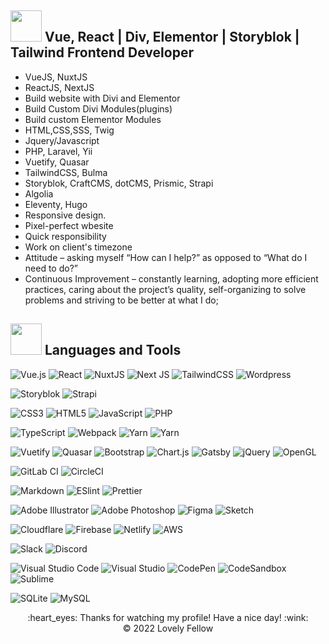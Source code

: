 
## <img src="https://raw.githubusercontent.com/nixin72/nixin72/master/wave.gif" width="50px"></img> Vue, React | Div, Elementor | Storyblok | Tailwind Frontend Developer 

- VueJS, NuxtJS
- ReactJS, NextJS
- Build website with Divi and Elementor 
- Build Custom Divi Modules(plugins)
- Build custom Elementor Modules
- HTML,CSS,SSS, Twig
- Jquery/Javascript
- PHP, Laravel, Yii
- Vuetify, Quasar
- TailwindCSS, Bulma
- Storyblok, CraftCMS, dotCMS, Prismic, Strapi
- Algolia
- Eleventy, Hugo
- Responsive design.
- Pixel-perfect wbesite
- Quick responsibility
- Work on client's timezone
- Attitude – asking myself “How can I help?” as opposed to “What do I need to do?”
- Continuous Improvement – constantly learning, adopting more efficient practices, caring about the project’s quality, self-organizing to solve problems and striving to be better at what I do;

## <img src="https://media2.giphy.com/media/QssGEmpkyEOhBCb7e1/giphy.gif?cid=ecf05e47a0n3gi1bfqntqmob8g9aid1oyj2wr3ds3mg700bl&rid=giphy.gif" width="50px"> Languages and Tools

![Vue.js](https://img.shields.io/badge/vuejs-%2335495e.svg?style=for-the-badge&logo=vuedotjs&logoColor=%234FC08D) ![React](https://img.shields.io/badge/react-%2320232a.svg?style=for-the-badge&logo=react&logoColor=%2361DAFB) ![NuxtJS](https://img.shields.io/badge/Nuxt-black?style=for-the-badge&logo=nuxt.js&logoColor=white) 	![Next JS](https://img.shields.io/badge/Next-black?style=for-the-badge&logo=next.js&logoColor=white) ![TailwindCSS](https://img.shields.io/badge/tailwindcss-%2338B2AC.svg?style=for-the-badge&logo=tailwind-css&logoColor=white) ![Wordpress](https://img.shields.io/badge/Wordpress-21759B?style=for-the-badge&logo=wordpress&logoColor=white)

![Storyblok](https://img.shields.io/badge/storybook-FF4785?style=for-the-badge&logo=storybook&logoColor=white) ![Strapi](https://img.shields.io/badge/strapi-%232E7EEA.svg?style=for-the-badge&logo=strapi&logoColor=white)

![CSS3](https://img.shields.io/badge/css3-%231572B6.svg?style=for-the-badge&logo=css3&logoColor=white) ![HTML5](https://img.shields.io/badge/html5-%23E34F26.svg?style=for-the-badge&logo=html5&logoColor=white) ![JavaScript](https://img.shields.io/badge/javascript-%23323330.svg?style=for-the-badge&logo=javascript&logoColor=%23F7DF1E) ![PHP](https://img.shields.io/badge/php-%23777BB4.svg?style=for-the-badge&logo=php&logoColor=white)

![TypeScript](https://img.shields.io/badge/typescript-%23007ACC.svg?style=for-the-badge&logo=typescript&logoColor=white) ![Webpack](https://img.shields.io/badge/webpack-%238DD6F9.svg?style=for-the-badge&logo=webpack&logoColor=black) ![Yarn](https://img.shields.io/badge/yarn-%232C8EBB.svg?style=for-the-badge&logo=yarn&logoColor=white) ![Yarn](https://img.shields.io/badge/yarn-%232C8EBB.svg?style=for-the-badge&logo=yarn&logoColor=white)

![Vuetify](https://img.shields.io/badge/Vuetify-1867C0?style=for-the-badge&logo=vuetify&logoColor=AEDDFF) ![Quasar](https://img.shields.io/badge/Quasar-1976D2?style=for-the-badge&logo=quasar&logoColor=white) ![Bootstrap](https://img.shields.io/badge/bootstrap-%23563D7C.svg?style=for-the-badge&logo=bootstrap&logoColor=white) ![Chart.js](https://img.shields.io/badge/chart.js-F5788D.svg?style=for-the-badge&logo=chart.js&logoColor=white) 	![Gatsby](https://img.shields.io/badge/Gatsby-%23663399.svg?style=for-the-badge&logo=gatsby&logoColor=white) 	![jQuery](https://img.shields.io/badge/jquery-%230769AD.svg?style=for-the-badge&logo=jquery&logoColor=white) 	![OpenGL](https://img.shields.io/badge/OpenGL-%23FFFFFF.svg?style=for-the-badge&logo=opengl)

![GitLab CI](https://img.shields.io/badge/GitLabCI-%23181717.svg?style=for-the-badge&logo=gitlab&logoColor=white) ![CircleCI](https://img.shields.io/badge/CIRCLECI-%23161616.svg?style=for-the-badge&logo=circleci&logoColor=white)

![Markdown](https://img.shields.io/badge/markdown-%23000000.svg?style=for-the-badge&logo=markdown&logoColor=white) ![ESlint](	https://img.shields.io/badge/eslint-3A33D1?style=for-the-badge&logo=eslint&logoColor=white) ![Prettier](https://img.shields.io/badge/prettier-1A2C34?style=for-the-badge&logo=prettier&logoColor=F7BA3E)

![Adobe Illustrator](https://img.shields.io/badge/adobeillustrator-%23FF9A00.svg?style=for-the-badge&logo=adobeillustrator&logoColor=white) ![Adobe Photoshop](https://img.shields.io/badge/adobephotoshop-%2331A8FF.svg?style=for-the-badge&logo=adobephotoshop&logoColor=white) ![Figma](https://img.shields.io/badge/figma-%23F24E1E.svg?style=for-the-badge&logo=figma&logoColor=white) ![Sketch](https://img.shields.io/badge/Sketch-FFB387?style=for-the-badge&logo=sketch&logoColor=black)

![Cloudflare](https://img.shields.io/badge/Cloudflare-F38020?style=for-the-badge&logo=Cloudflare&logoColor=white) ![Firebase](https://img.shields.io/badge/firebase-%23039BE5.svg?style=for-the-badge&logo=firebase) 	![Netlify](https://img.shields.io/badge/netlify-%23000000.svg?style=for-the-badge&logo=netlify&logoColor=#00C7B7) 	![AWS](https://img.shields.io/badge/AWS-%23FF9900.svg?style=for-the-badge&logo=amazon-aws&logoColor=white)

![Slack](https://img.shields.io/badge/Slack-4A154B?style=for-the-badge&logo=slack&logoColor=white) ![Discord](https://img.shields.io/badge/Discord-7289DA?style=for-the-badge&logo=discord&logoColor=white)

![Visual Studio Code](https://img.shields.io/badge/Visual%20Studio%20Code-0078d7.svg?style=for-the-badge&logo=visual-studio-code&logoColor=white) ![Visual Studio](https://img.shields.io/badge/Visual%20Studio-5C2D91.svg?style=for-the-badge&logo=visual-studio&logoColor=white) ![CodePen](https://img.shields.io/badge/CodePen-white?style=for-the-badge&logo=codepen&logoColor=black) ![CodeSandbox](https://img.shields.io/badge/Codesandbox-040404?style=for-the-badge&logo=codesandbox&logoColor=DBDBDB) ![Sublime](https://img.shields.io/badge/sublime_text-%23575757.svg?&style=for-the-badge&logo=sublime-text&logoColor=important)

![SQLite](https://img.shields.io/badge/sqlite-%2307405e.svg?style=for-the-badge&logo=sqlite&logoColor=white) ![MySQL](https://img.shields.io/badge/mysql-%2300f.svg?style=for-the-badge&logo=mysql&logoColor=white)

<div align="center">
  :heart_eyes: Thanks for watching my profile! Have a nice day! :wink: <br/>
  &copy; 2022 Lovely Fellow
</div>
